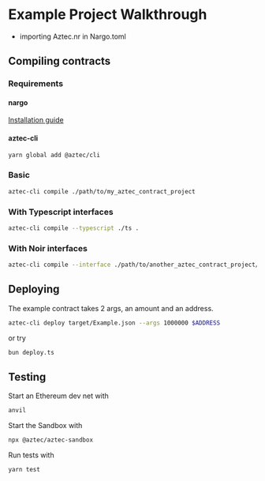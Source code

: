 # Example Project Walkthrough

- importing Aztec.nr in Nargo.toml

## Compiling contracts

### Requirements

#### nargo

[Installation guide](https://noir-lang.org/getting_started/nargo_installation#installation)

#### aztec-cli

```bash
yarn global add @aztec/cli
```

### Basic

```bash
aztec-cli compile ./path/to/my_aztec_contract_project
```

### With Typescript interfaces

```bash
aztec-cli compile --typescript ./ts .
```

### With Noir interfaces

```bash
aztec-cli compile --interface ./path/to/another_aztec_contract_project/src ./path/to/my_aztec_contract_project
```

## Deploying

The example contract takes 2 args, an amount and an address.

```bash
aztec-cli deploy target/Example.json --args 1000000 $ADDRESS
```

or try

```bash
bun deploy.ts
```

## Testing

Start an Ethereum dev net with

```bash
anvil
```

Start the Sandbox with

```bash
npx @aztec/aztec-sandbox
```

Run tests with

```bash
yarn test
```
